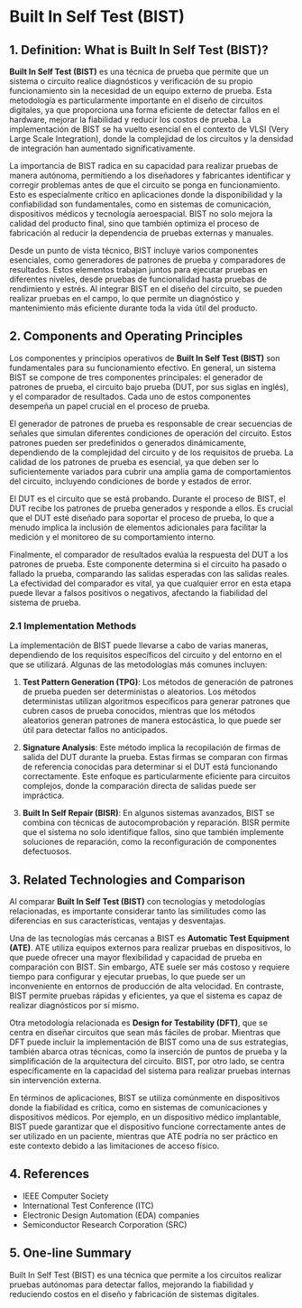# Built In Self Test (BIST)

## 1. Definition: What is **Built In Self Test (BIST)**?
**Built In Self Test (BIST)** es una técnica de prueba que permite que un sistema o circuito realice diagnósticos y verificación de su propio funcionamiento sin la necesidad de un equipo externo de prueba. Esta metodología es particularmente importante en el diseño de circuitos digitales, ya que proporciona una forma eficiente de detectar fallos en el hardware, mejorar la fiabilidad y reducir los costos de prueba. La implementación de BIST se ha vuelto esencial en el contexto de VLSI (Very Large Scale Integration), donde la complejidad de los circuitos y la densidad de integración han aumentado significativamente.

La importancia de BIST radica en su capacidad para realizar pruebas de manera autónoma, permitiendo a los diseñadores y fabricantes identificar y corregir problemas antes de que el circuito se ponga en funcionamiento. Esto es especialmente crítico en aplicaciones donde la disponibilidad y la confiabilidad son fundamentales, como en sistemas de comunicación, dispositivos médicos y tecnología aeroespacial. BIST no solo mejora la calidad del producto final, sino que también optimiza el proceso de fabricación al reducir la dependencia de pruebas externas y manuales.

Desde un punto de vista técnico, BIST incluye varios componentes esenciales, como generadores de patrones de prueba y comparadores de resultados. Estos elementos trabajan juntos para ejecutar pruebas en diferentes niveles, desde pruebas de funcionalidad hasta pruebas de rendimiento y estrés. Al integrar BIST en el diseño del circuito, se pueden realizar pruebas en el campo, lo que permite un diagnóstico y mantenimiento más eficiente durante toda la vida útil del producto.

## 2. Components and Operating Principles
Los componentes y principios operativos de **Built In Self Test (BIST)** son fundamentales para su funcionamiento efectivo. En general, un sistema BIST se compone de tres componentes principales: el generador de patrones de prueba, el circuito bajo prueba (DUT, por sus siglas en inglés), y el comparador de resultados. Cada uno de estos componentes desempeña un papel crucial en el proceso de prueba.

El generador de patrones de prueba es responsable de crear secuencias de señales que simulan diferentes condiciones de operación del circuito. Estos patrones pueden ser predefinidos o generados dinámicamente, dependiendo de la complejidad del circuito y de los requisitos de prueba. La calidad de los patrones de prueba es esencial, ya que deben ser lo suficientemente variados para cubrir una amplia gama de comportamientos del circuito, incluyendo condiciones de borde y estados de error.

El DUT es el circuito que se está probando. Durante el proceso de BIST, el DUT recibe los patrones de prueba generados y responde a ellos. Es crucial que el DUT esté diseñado para soportar el proceso de prueba, lo que a menudo implica la inclusión de elementos adicionales para facilitar la medición y el monitoreo de su comportamiento interno.

Finalmente, el comparador de resultados evalúa la respuesta del DUT a los patrones de prueba. Este componente determina si el circuito ha pasado o fallado la prueba, comparando las salidas esperadas con las salidas reales. La efectividad del comparador es vital, ya que cualquier error en esta etapa puede llevar a falsos positivos o negativos, afectando la fiabilidad del sistema de prueba.

### 2.1 Implementation Methods
La implementación de BIST puede llevarse a cabo de varias maneras, dependiendo de los requisitos específicos del circuito y del entorno en el que se utilizará. Algunas de las metodologías más comunes incluyen:

1. **Test Pattern Generation (TPG)**: Los métodos de generación de patrones de prueba pueden ser deterministas o aleatorios. Los métodos deterministas utilizan algoritmos específicos para generar patrones que cubren casos de prueba conocidos, mientras que los métodos aleatorios generan patrones de manera estocástica, lo que puede ser útil para detectar fallos no anticipados.

2. **Signature Analysis**: Este método implica la recopilación de firmas de salida del DUT durante la prueba. Estas firmas se comparan con firmas de referencia conocidas para determinar si el DUT está funcionando correctamente. Este enfoque es particularmente eficiente para circuitos complejos, donde la comparación directa de salidas puede ser impráctica.

3. **Built In Self Repair (BISR)**: En algunos sistemas avanzados, BIST se combina con técnicas de autocomprobación y reparación. BISR permite que el sistema no solo identifique fallos, sino que también implemente soluciones de reparación, como la reconfiguración de componentes defectuosos.

## 3. Related Technologies and Comparison
Al comparar **Built In Self Test (BIST)** con tecnologías y metodologías relacionadas, es importante considerar tanto las similitudes como las diferencias en sus características, ventajas y desventajas.

Una de las tecnologías más cercanas a BIST es **Automatic Test Equipment (ATE)**. ATE utiliza equipos externos para realizar pruebas en dispositivos, lo que puede ofrecer una mayor flexibilidad y capacidad de prueba en comparación con BIST. Sin embargo, ATE suele ser más costoso y requiere tiempo para configurar y ejecutar pruebas, lo que puede ser un inconveniente en entornos de producción de alta velocidad. En contraste, BIST permite pruebas rápidas y eficientes, ya que el sistema es capaz de realizar diagnósticos por sí mismo.

Otra metodología relacionada es **Design for Testability (DFT)**, que se centra en diseñar circuitos que sean más fáciles de probar. Mientras que DFT puede incluir la implementación de BIST como una de sus estrategias, también abarca otras técnicas, como la inserción de puntos de prueba y la simplificación de la arquitectura del circuito. BIST, por otro lado, se centra específicamente en la capacidad del sistema para realizar pruebas internas sin intervención externa.

En términos de aplicaciones, BIST se utiliza comúnmente en dispositivos donde la fiabilidad es crítica, como en sistemas de comunicaciones y dispositivos médicos. Por ejemplo, en un dispositivo médico implantable, BIST puede garantizar que el dispositivo funcione correctamente antes de ser utilizado en un paciente, mientras que ATE podría no ser práctico en este contexto debido a las limitaciones de acceso físico.

## 4. References
- IEEE Computer Society
- International Test Conference (ITC)
- Electronic Design Automation (EDA) companies
- Semiconductor Research Corporation (SRC)

## 5. One-line Summary
Built In Self Test (BIST) es una técnica que permite a los circuitos realizar pruebas autónomas para detectar fallos, mejorando la fiabilidad y reduciendo costos en el diseño y fabricación de sistemas digitales.